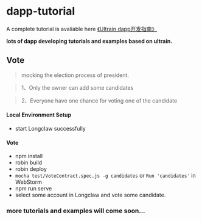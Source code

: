 # dapp-tutorial

A complete tutorial is avaliable here [《Ultrain dapp开发指南》](https://legacy.gitbook.com/book/benyasin/ultrain-dapp/details)

<b>lots of dapp developing tutorials and examples based on ultrain.</b>

## Vote

> mocking the election process of president.

> 1、Only the owner can add some candidates

> 2、Everyone have one chance for voting one of the candidate

#### Local Environment Setup
   
* start Longclaw successfully

#### Vote

* npm install
* robin build
* robin deploy
* `mocha test/VoteContract.spec.js -g candidates` or `Run 'candidates'` in WebStorm 
* npm run serve
* select some account in Longclaw and vote some candidate.

### more tutorials and examples will come soon...
